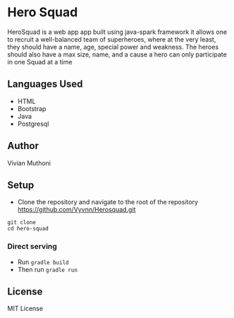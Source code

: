 # Hero Squad

HeroSquad is a web app app built using java-spark framework it allows one to recruit a well-balanced team of superheroes,
where at the very least, they should have a name, age, special power and weakness.
The heroes should also have a max size, name, and a cause
a hero can only participate in one Squad at a time

## Languages Used
- HTML
- Bootstrap
- Java
- Postgresql

## Author
Vivian Muthoni

## Setup
- Clone the repository and navigate to the root of the repository
https://github.com/Vyvnn/Herosquad.git
```
git clone 
cd hero-squad
```

### Direct serving
- Run `gradle build`
- Then run `gradle run`



## License
MIT License